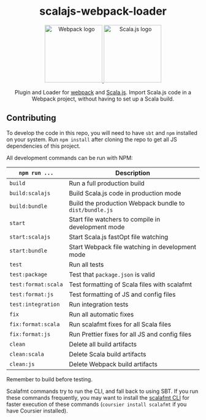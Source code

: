 <div align="center">

# scalajs-webpack-loader

<a href="https://github.com/webpack/webpack">
    <img alt="Webpack logo" src="https://cdn.rawgit.com/webpack/media/e7485eb2/logo/icon.svg" height="150"/>
</a>
<a href="https://github.com/scala-js/scala-js">
    <img alt="Scala.js logo" src="http://www.scala-js.org/assets/img/scala-js-logo.svg" height="150"/>
</a>

Plugin and Loader for [webpack](http://webpack.js.org/) and [Scala.js](https://www.scala-js.org/).
Import Scala.js code in a Webpack project, without having to set up a Scala build.

</div>

## Contributing

To develop the code in this repo, you will need to have `sbt` and `npm` installed on your system. Run `npm install` after cloning the repo to get all JS dependencies of this project.

All development commands can be run with NPM:

| `npm run ...`       | Description                                             |
| ------------------- | ------------------------------------------------------- |
| `build`             | Run a full production build                             |
| `build:scalajs`     | Build Scala.js code in production mode                  |
| `build:bundle`      | Build the production Webpack bundle to `dist/bundle.js` |
| `start`             | Start file watchers to compile in development mode      |
| `start:scalajs`     | Start Scala.js fastOpt file watching                    |
| `start:bundle`      | Start Webpack file watching in development mode         |
| `test`              | Run all tests                                           |
| `test:package`      | Test that `package.json` is valid                       |
| `test:format:scala` | Test formatting of Scala files with scalafmt            |
| `test:format:js`    | Test formatting of JS and config files                  |
| `test:integration`  | Run integration tests                                   |
| `fix`               | Run all automatic fixes                                 |
| `fix:format:scala`  | Run scalafmt fixes for all Scala files                  |
| `fix:format:js`     | Run Prettier fixes for all JS and config files          |
| `clean`             | Delete all build artifacts                              |
| `clean:scala`       | Delete Scala build artifacts                            |
| `clean:js`          | Delete Webpack build artifacts                          |

Remember to build before testing.

Scalafmt commands try to run the CLI, and fall back to using SBT. If you run these commands frequently, you may want to install the [scalafmt CLI](https://scalameta.org/scalafmt/docs/installation.html#cli) for faster execution of these commands (`coursier install scalafmt` if you have Coursier installed).
